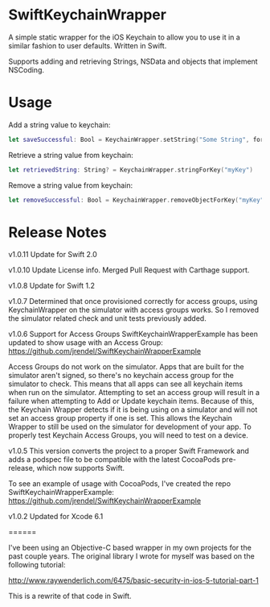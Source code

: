 SwiftKeychainWrapper
===============
A simple static wrapper for the iOS Keychain to allow you to use it in a similar fashion to user defaults. Written in Swift.

Supports adding and retrieving Strings, NSData and objects that implement NSCoding. 

Usage
=====

Add a string value to keychain:
```Swift
let saveSuccessful: Bool = KeychainWrapper.setString("Some String", forKey: "myKey")
```

Retrieve a string value from keychain:
```Swift
let retrievedString: String? = KeychainWrapper.stringForKey("myKey")
```

Remove a string value from keychain:
```Swift
let removeSuccessful: Bool = KeychainWrapper.removeObjectForKey("myKey")
```

Release Notes
======
v1.0.11
Update for Swift 2.0

v1.0.10
Update License info. Merged Pull Request with Carthage support.

v1.0.8
Update for Swift 1.2

v1.0.7
Determined that once provisioned correctly for access groups, using KeychainWrapper on the simulator with access groups works. So I removed the simulator related check and unit tests previously added.

v1.0.6 Support for Access Groups
SwiftKeychainWrapperExample has been updated to show usage with an Access Group: https://github.com/jrendel/SwiftKeychainWrapperExample

Access Groups do not work on the simulator. Apps that are built for the simulator aren't signed, so there's no keychain access group for the simulator to check. This means that all apps can see all keychain items when run on the simulator. Attempting to set an access group will result in a failure when attempting to Add or Update keychain items. Because of this, the Keychain Wrapper detects if it is being using on a simulator and will not set an access group property if one is set. This allows the Keychain Wrapper to still be used on the simulator for development of your app. To properly test Keychain Access Groups, you will need to test on a device.

v1.0.5
This version converts the project to a proper Swift Framework and adds a podspec file to be compatible with the latest CocoaPods pre-release, which now supports Swift. 

To see an example of usage with CocoaPods, I've created the repo SwiftKeychainWrapperExample: 
https://github.com/jrendel/SwiftKeychainWrapperExample

v1.0.2 
Updated for Xcode 6.1

======

I've been using an Objective-C based wrapper in my own projects for the past couple years. The original library I wrote for myself was based on the following tutorial:

http://www.raywenderlich.com/6475/basic-security-in-ios-5-tutorial-part-1

This is a rewrite of that code in Swift.
